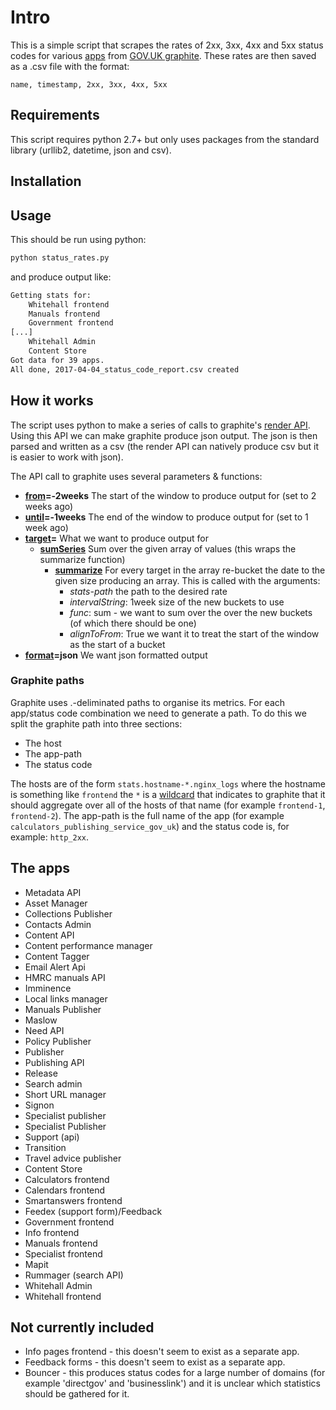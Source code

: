
# Intro

This is a simple script that scrapes the rates of 2xx, 3xx, 4xx and 5xx status codes for various [apps](#apps) from [GOV.UK graphite](https://graphite.publishing.service.gov.uk/). These rates are then saved as a .csv file with the format:
```
name, timestamp, 2xx, 3xx, 4xx, 5xx
```

## Requirements

This script requires python 2.7+ but only uses packages from the standard library (urllib2, datetime, json and csv).

## Installation

## Usage

This should be run using python:
```bash
python status_rates.py
```

and produce output like:
```bash
Getting stats for:
    Whitehall frontend
    Manuals frontend
    Government frontend
[...]
    Whitehall Admin
    Content Store
Got data for 39 apps.
All done, 2017-04-04_status_code_report.csv created
```

## How it works

The script uses python to make a series of calls to graphite's [render API](http://graphite.readthedocs.io/en/latest/render_api.html). Using this API we can make graphite produce json output. The json is then parsed and written as a csv (the render API can natively produce csv but it is easier to work with json).

The API call to graphite uses several parameters & functions:

* **[from](render_from)=-2weeks** The start of the window to produce output for (set to 2 weeks ago)
* **[until](render_from)=-1weeks** The end of the window to produce output for (set to 1 week ago)
* **[target](render_target)=** What we want to produce output for
    - **[sumSeries](func_sumSeries)** Sum over the given array of values (this wraps the summarize function)
        + **[summarize](func_summarize)** For every target in the array re-bucket the date to the given size producing an array. This is called with the arguments:
            * *stats-path* the path to the desired rate
            * *intervalString*: 1week size of the new buckets to use
            * *func*: sum - we want to sum over the over the new buckets (of which there should be one)
            * *alignToFrom*: True we want it to treat the start of the window as the start of a bucket
* **[format](render_json)=json** We want json formatted output

[render_from]: http://graphite.readthedocs.io/en/latest/render_api.html#from-until
[render_target]: http://graphite.readthedocs.io/en/latest/render_api.html#target
[func_sumSeries]: http://graphite.readthedocs.io/en/latest/functions.html#graphite.render.functions.sumSeries
[func_summarize]: http://graphite.readthedocs.io/en/latest/functions.html#graphite.render.functions.summarize
[render_json]: http://graphite.readthedocs.io/en/latest/render_api.html#json

### Graphite paths

Graphite uses .-deliminated paths to organise its metrics. For each app/status code combination we need to generate a path. To do this we split the graphite path into three sections:

* The host
* The app-path
* The status code

The hosts are of the form `stats.hostname-*.nginx_logs` where the hostname is something like `frontend` the `*` is a [wildcard](render_target) that indicates to graphite that it should aggregate over all of the hosts of that name (for example `frontend-1`, `frontend-2`). The app-path is the full name of the app (for example `calculators_publishing_service_gov_uk`) and the status code is, for example: `http_2xx`.

[render_target]: http://graphite.readthedocs.io/en/latest/render_api.html#target

## The apps

* Metadata API
* Asset Manager
* Collections Publisher
* Contacts Admin
* Content API
* Content performance manager
* Content Tagger
* Email Alert Api
* HMRC manuals API
* Imminence
* Local links manager
* Manuals Publisher
* Maslow
* Need API
* Policy Publisher
* Publisher
* Publishing API
* Release
* Search admin
* Short URL manager
* Signon
* Specialist publisher
* Specialist Publisher
* Support (api)
* Transition
* Travel advice publisher
* Content Store
* Calculators frontend
* Calendars frontend
* Smartanswers frontend
* Feedex (support form)/Feedback
* Government frontend
* Info frontend
* Manuals frontend
* Specialist frontend
* Mapit
* Rummager (search API)
* Whitehall Admin
* Whitehall frontend

## Not currently included

* Info pages frontend - this doesn't seem to exist as a separate app.
* Feedback forms - this doesn't seem to exist as a separate app.
* Bouncer - this produces status codes for a large number of domains (for example 'directgov' and 'businesslink') and it is unclear which statistics should be gathered for it.
